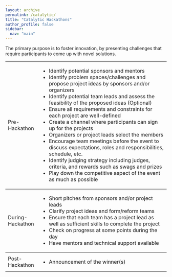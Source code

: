 ```yaml
---
layout: archive
permalink: /catalytic/
title: "Catalytic Hackathons"
author_profile: false
sidebar:
  nav: "main"
---
```


<p>The primary purpose is to foster innovation, by presenting challenges that require participants to come up with novel solutions.</p>

<div>
<table style="width: 100%;">
  <tr style="border-top: thin solid;">
    <td style="width: 20%;">Pre-Hackathon</td>
    <td style="width: 80%;">
      <ul>
        <li>Identify potential sponsors and mentors</li>
        <li>Identify problem spaces/challenges and propose project ideas by sponsors and/or organizers</li>
        <li>Identify potential team leads and assess the feasibility of the proposed ideas (Optional)</li>
        <li>Ensure all requirements and constraints for each project are well-defined</li>
        <li>Create a channel where participants can sign up for the projects</li>
        <li>Organizers or project leads select the members</li>
        <li>Encourage team meetings before the event to discuss expectations, roles and responsibilities, schedule, etc.</li>
        <li>Identify judging strategy including judges, criteria, and rewards such as swags and prizes</li>
        <li>Play down the competitive aspect of the event as much as possible</li>
      </ul>
    </td>
  </tr>
  <tr style="border-top: thin solid;">
    <td style="width: 20%;">During-Hackathon</td>
    <td style="width: 80%;">
      <ul>
        <li>Short pitches from sponsors and/or project leads</li>
        <li>Clarify project ideas and form/reform teams</li>
        <li>Ensure that each team has a project lead as well as sufficient skills to complete the project</li>
        <li>Check on progress at some points during the day</li>
        <li>Have mentors and technical support available</li>
      </ul>
    </td>
  </tr>
  <tr style="border-top: thin solid;">
    <td style="width: 20%;">Post-Hackathon</td>
    <td style="width: 80%;">
      <ul>
        <li>Announcement of the winner(s)</li>
      </ul>
    </td>
  </tr>
</table>

